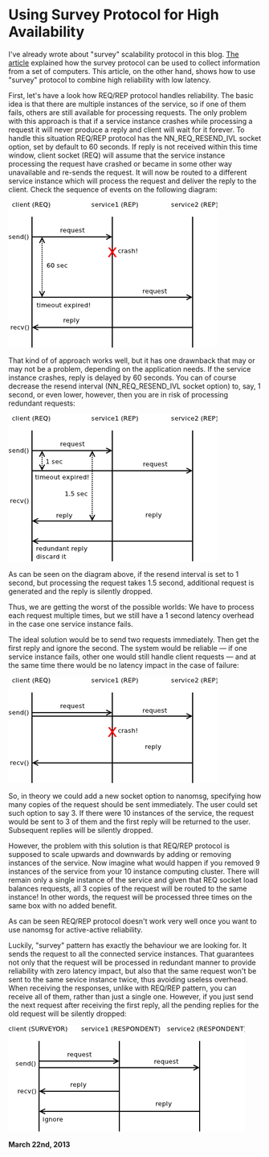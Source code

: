 # Using Survey Protocol for High Availability



I've already wrote about "survey" scalability protocol in this blog. [The article](http://www.250bpm.com/blog:5) explained how the survey protocol can be used to collect information from a set of computers. This article, on the other hand, shows how to use "survey" protocol to combine high reliability with low latency.

First, let's have a look how REQ/REP protocol handles reliability. The basic idea is that there are multiple instances of the service, so if one of them fails, others are still available for processing requests. The only problem with this approach is that if a service instance crashes while processing a request it will never produce a reply and client will wait for it forever. To handle this situation REQ/REP protocol has the NN\_REQ\_RESEND\_IVL socket option, set by default to 60 seconds. If reply is not received within this time window, client socket (REQ) will assume that the service instance processing the request have crashed or became in some other way unavailable and re-sends the request. It will now be routed to a different service instance which will process the request and deliver the reply to the client. Check the sequence of events on the following diagram:

<img class="old" src="surrel1.png">

That kind of of approach works well, but it has one drawnback that may or may not be a problem, depending on the application needs. If the service instance crashes, reply is delayed by 60 seconds. You can of course decrease the resend interval (NN\_REQ\_RESEND\_IVL socket option) to, say, 1 second, or even lower, however, then you are in risk of processing redundant requests:

<img class="old" src="surrel4.png">

As can be seen on the diagram above, if the resend interval is set to 1 second, but processing the request takes 1.5 second, additional request is generated and the reply is silently dropped.

Thus, we are getting the worst of the possible worlds: We have to process each request multiple times, but we still have a 1 second latency overhead in the case one service instance fails.

The ideal solution would be to send two requests immediately. Then get the first reply and ignore the second. The system would be reliable — if one service instance fails, other one would still handle client requests — and at the same time there would be no latency impact in the case of failure:

<img class="old" src="surrel5.png">

So, in theory we could add a new socket option to nanomsg, specifying how many copies of the request should be sent immediately. The user could set such option to say 3. If there were 10 instances of the service, the request would be sent to 3 of them and the first reply will be returned to the user. Subsequent replies will be silently dropped.

However, the problem with this solution is that REQ/REP protocol is supposed to scale upwards and downwards by adding or removing instances of the service. Now imagine what would happen if you removed 9 instances of the service from your 10 instance computing cluster. There will remain only a single instance of the service and given that REQ socket load balances requests, all 3 copies of the request will be routed to the same instance! In other words, the request will be processed three times on the same box with no added benefit.

As can be seen REQ/REP protocol doesn't work very well once you want to use nanomsg for active-active reliability.

Luckily, "survey" pattern has exactly the behaviour we are looking for. It sends the request to all the connected service instances. That guarantees not only that the request will be processed in redundant manner to provide reliability with zero latency impact, but also that the same request won't be sent to the same sevice instance twice, thus avoiding useless overhead. When receiving the responses, unlike with REQ/REP pattern, you can receive all of them, rather than just a single one. However, if you just send the next request after receiving the first reply, all the pending replies for the old request will be silently dropped:

<img class="old" src="surrel2.png">

**March 22nd, 2013**
